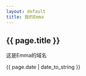 ```yaml
---
layout: default
title: 我的Emma
---
```

<h2>{{ page.title }}</h2>
<p>这是Emma的域名</p>
<p>{{ page.date | date_to_string }}</p>